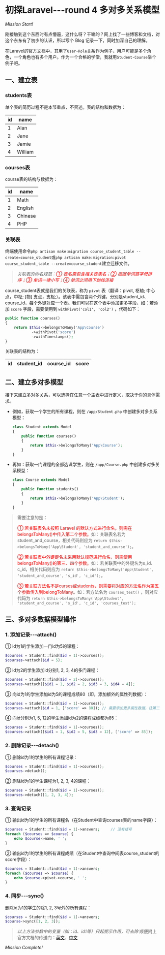 # 初探Laravel---round 4 多对多关系模型

*Mission Start!*

刚接触到这个东西时有点懵逼，这什么呀？干嘛的？网上找了一些博客和文档，对这个东东有了初步的认识，所以写个 Blog 记录一下，同时加深自己的理解。

在Laravel的官方文档中，其用了`User-Role`关系作为例子，用户可能是多个角色，一个角色也有多个用户。作为一个合格的学僧，我就用`Student-Course`举个例子吧。

## 一、建立表

### students表
单个表的简历过程不是本节重点，不赘述。表的结构和数据为：

| id | name |
| --- | --- |
| 1 | Alan |
| 2 | Jane |
| 3 | Jamie |
| 4 | William |

### courses表
course表的结构与数据为：

| id | name |
| --- | --- |
| 1 | Math |
| 2 | English |
| 3 | Chinese |
| 4 | PHP |

### 关联表

终端使用命令`php artisan make:migration course_student_table --create=course_student`或`php artisan make:migration:pivot course_student_table --create=course_student`建立迁移文件。

> *关联表的命名规范：<span style="color:red;">① 表名需包含相关表表名；② 根据单词首字母排序；③ 单词一律小写；④ 单词之间用下划线连接</span>*

course_student表就是我们的关联表，称为 `pivot` 表（翻译：pivot, 枢轴; 中心点，中枢; [物] 支点，支枢;）。该表中需包含两个外键，分别是student_id、course_id，每个外键对应一个表。我们可以在这个表中添加更多字段，如：若添加 `score` 字段，需要使用到 `withPivot('col1', 'col2')` ，代码如下：

```php
public function courses()
{
    return $this->belongsToMany('App\Course')
            ->withPivot('score')
            ->withTimestamps();
} 
```

关联表的结构为：

| id | student_id | course_id | score |
| --- | --- | --- | --- |

## 二、建立多对多模型

接下来建立多对多关系，可以选择在任意一个主表中进行定义，取决于你的具体需求。

* 例如，获取一个学生的所有课程，则在 `/app/Student.php` 中创建多对多关系模型：

   ```php
   class Student extends Model
   {
       public function courses()
       {
           return $this->belongsToMany('App\Course');
       }
   }
   ```

* 再如：获取一门课程的全部选课学生，则在 `/app/Course.php` 中创建多对多关系模型：

   ```php
   class Course extends Model
   {
       public function students()
       {
           return $this->belongsToMany('App\Student');
       }
   }
   ```

> 需要注意的是：
>    
> <span style="color:red;">① 若关联表名未按照 Laravel 的默认方式进行命名，则需在belongsToMany()中传入第二个参数。</span>如：关联表名若为student_and_course，相关代码则应为 `return $this->belongsToMany('App\Student', 'student_and_course');`。
>    
> <span style="color:red;">② 若关联表中外键键名未采用默认规范进行命名，则需使用belongsToMany()的第三、四个参数。</span>如：若关联表中的外键名为s_id、c_id，相关代码则应为 `return $this->belongsToMany('App\Student', 'student_and_course', 's_id', 'c_id');`。
>     
> <span style="color:red;">③ 若关联方法名不是curses或students，则需要将对应的方法名作为第五个参数传入到belongToMany。</span>如：若方法名为 `courses_test()` ，则对应代码为 `return $this->belongsToMany('App\Student', 'student_and_course', 's_id', 'c_id', 'courses_test');`


## 三、多对多数据模型操作

### 1. 添加记录---attach()
① id为1的学生添加一门id为5的课程：

```php
$courses = Student::find($id = 1)->courses();
$courses->attach($id = 5);
```
② id为2的学生添加id分别1, 2, 3, 4的多门课程：

```php
$courses = Student::find($id = 2)->courses();
$courses->attach([$id1 = 1, $id2 = 2, $id3 = 3, $id4 = 4]);
```
③ 向id为1的学生添加id为5的课程成绩80（即，添加额外的属性列数据）：

```php
$courses = Student::find($id = 1)->courses();
$courses->attach($id = 1, ['score' => 80]); // 需要添加更多属性数据，往第二个参数数组中添加键值即可
```
④ 向id分别为1, 5, 12的学生添加id为2的课程成绩都为85：

```php
$courses = Student::find($id = 1)->courses();
$courses->attach([$id1 = 1, $id2 = 5, $id3 = 12], ['score' => 85]);
```

### 2. 删除记录---detach()

① 删除id为1的学生的所有课程记录：

```php
$courses = Student::find($id = 1)->courses();
$courses->detach();
```
② 删除id为1的学生课程为1, 2, 3, 4的课程：

```php
$courses = Student::find($id = 1)->courses();
$courses->detach([1, 2, 3, 4]);
```

### 3. 查询记录
① 输出id为1的学生的所有课程名（在Student中查询courses表的name字段）：

```php
$courses = Student::find($id = 1)->answers;     // 没有括号
foreach ($courses => $course) {
    echo $course->name, ' ';
}
```
② 输出id为1的学生的所有课程成绩（在Student中查询中间表course_student的score字段）：

```php
$courses = Student::find($id = 1)->answers;
foreach ($courses => $course) {
    echo $course->pivot->course, ' ';
}
```
### 4. 同步---sync()

删除id为1的学生的除1, 2, 3号外的所有课程：

```php
$courses = Student::find($id = 1)->answers;
$course->sync([1, 2, 3]);
```

> *以上方法参数中的变量（如：$id、$id1等）只起提示作用，可去除*
> 顺便附上官方文档的传送门：[英文](https://docs.golaravel.com/docs/5.6/eloquent-relationships/#many-to-many)、[中文](http://laravelacademy.org/post/8867.html#toc_5)

*Mission Complete!*

